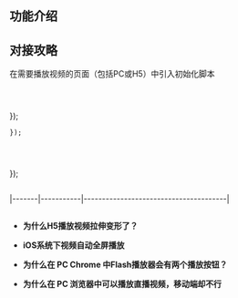 ## 功能介绍



## 对接攻略
在需要播放视频的页面（包括PC或H5）中引入初始化脚本
```
```

```
```
```
```
});
```
});
```
```xml
```
```
```
```
```
});
```
```
|-------|-----------|---------------------------------------|



```
```



- **为什么H5播放视频拉伸变形了？**

-  **iOS系统下视频自动全屏播放**

-  **为什么在 PC Chrome 中Flash播放器会有两个播放按钮？**

-  **为什么在 PC 浏览器中可以播放直播视频，移动端却不行**



